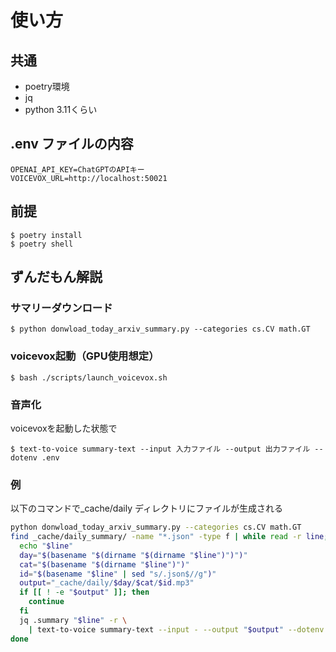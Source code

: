 # 使い方
## 共通
* poetry環境
* jq
* python 3.11くらい

## .env ファイルの内容
```
OPENAI_API_KEY=ChatGPTのAPIキー
VOICEVOX_URL=http://localhost:50021
```

## 前提
```
$ poetry install
$ poetry shell
```

## ずんだもん解説
### サマリーダウンロード
```
$ python donwload_today_arxiv_summary.py --categories cs.CV math.GT
```

### voicevox起動（GPU使用想定）
```
$ bash ./scripts/launch_voicevox.sh
```

### 音声化
voicevoxを起動した状態で
```
$ text-to-voice summary-text --input 入力ファイル --output 出力ファイル --dotenv .env
```

### 例
以下のコマンドで_cache/daily ディレクトリにファイルが生成される

```bash
python donwload_today_arxiv_summary.py --categories cs.CV math.GT
find _cache/daily_summary/ -name "*.json" -type f | while read -r line; do
  echo "$line"
  day="$(basename "$(dirname "$(dirname "$line")")")"
  cat="$(basename "$(dirname "$line")")"
  id="$(basename "$line" | sed "s/.json$//g")"
  output="_cache/daily/$day/$cat/$id.mp3"
  if [[ ! -e "$output" ]]; then
    continue
  fi
  jq .summary "$line" -r \
    | text-to-voice summary-text --input - --output "$output" --dotenv .env
done
```